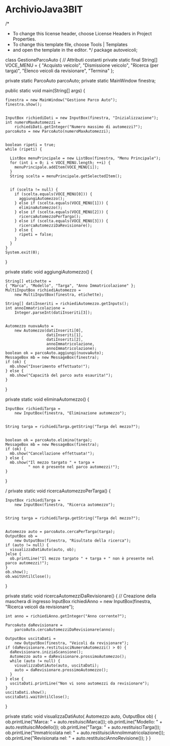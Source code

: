 # ArchivioJava3BIT
/*
 * To change this license header, choose License Headers in Project Properties.
 * To change this template file, choose Tools | Templates
 * and open the template in the editor.
 */
package autoveicoli;


class GestioneParcoAuto {
  // Attributi costanti
  private static final String[] VOCE_MENU =
  { "Acquisto veicolo",
    "Dismissione veicolo",
    "Ricerca (per targa)",
    "Elenco veicoli da revisionare",
    "Termina" };

  
  private static ParcoAuto  parcoAuto;
  private static MainWindow finestra;

  public static void main(String[] args) {

    
    finestra = new MainWindow("Gestione Parco Auto");
    finestra.show();

    
    InputBox richiediDati = new InputBox(finestra, "Inizializzazione");
    int numeroMaxAutomezzi =
        richiediDati.getInteger("Numero massimo di automezzi?");
    parcoAuto = new ParcoAuto(numeroMaxAutomezzi);

    
    boolean ripeti = true;
    while (ripeti) {
      
      ListBox menuPrincipale = new ListBox(finestra, "Menu Principale");
      for (int i = 0; i < VOCE_MENU.length; ++i) {
        menuPrincipale.addItem(VOCE_MENU[i]);
      }
      String scelta = menuPrincipale.getSelectedItem();

      
      if (scelta != null) {
        if (scelta.equals(VOCE_MENU[0])) {
          aggiungiAutomezzo();
        } else if (scelta.equals(VOCE_MENU[1])) {
          eliminaAutomezzo();
        } else if (scelta.equals(VOCE_MENU[2])) {
          ricercaAutomezzoPerTarga();
        } else if (scelta.equals(VOCE_MENU[3])) {
          ricercaAutomezziDaRevisionare();
        } else {
          ripeti = false;
        }
      }
    }
    System.exit(0);
  }

  
  private static void aggiungiAutomezzo()
  {
    
    String[] etichette =
    { "Marca", "Modello", "Targa", "Anno Immatricolazione" };
    MultiInputBox richiediAutomezzo =
        new MultiInputBox(finestra, etichette);

    String[] datiInseriti = richiediAutomezzo.getInputs();
    int annoImmatricolazione =
        Integer.parseInt(datiInseriti[3]);

    
    Automezzo nuovaAuto =
        new Automezzo(datiInseriti[0],
                      datiInseriti[1],
                      datiInseriti[2],
                      annoImmatricolazione,
                      annoImmatricolazione);
    boolean ok = parcoAuto.aggiungi(nuovaAuto);
    MessageBox mb = new MessageBox(finestra);
    if (ok) {
      mb.show("Inserimento effettuato!");
    } else {
      mb.show("Capacità del parco auto esaurita!");
    }
  }

  
  private static void eliminaAutomezzo()
  {
    
    InputBox richiediTarga =
        new InputBox(finestra, "Eliminazione automezzo");

    
    String targa = richiediTarga.getString("Targa del mezzo?");

    
    boolean ok = parcoAuto.elimina(targa);
    MessageBox mb = new MessageBox(finestra);
    if (ok) {
      mb.show("Cancellazione effettuata!");
    } else {
      mb.show("Il mezzo targato " + targa +
              " non è presente nel parco automezzi!");
    }
  }

  /
  private static void ricercaAutomezzoPerTarga()
  {
    
    InputBox richiediTarga =
        new InputBox(finestra, "Ricerca automezzo");

    
    String targa = richiediTarga.getString("Targa del mezzo?");

    
    Automezzo auto = parcoAuto.cercaPerTarga(targa);
    OutputBox ob =
        new OutputBox(finestra, "Risultato della ricerca");
    if (auto != null) {
      visualizzaDatiAuto(auto, ob);
    }else {
      ob.printLine("Il mezzo targato " + targa + " non è presente nel parco automezzi!");
    }
    ob.show();
    ob.waitUntilClose();
  }

  private static void ricercaAutomezziDaRevisionare()
  {
    // Creazione della maschera di ingresso
    InputBox richiediAnno =
        new InputBox(finestra, "Ricerca veicoli da revisionare");

    int anno = richiediAnno.getInteger("Anno corrente?");

    ParcoAuto daRevisionare =
        parcoAuto.cercaAutomezziDaRevisionare(anno);

    OutputBox uscitaDati =
        new OutputBox(finestra, "Veicoli da revisionare");
    if (daRevisionare.restituisciNumeroAutomezzi() > 0) {
      daRevisionare.iniziaScansione();
      Automezzo auto = daRevisionare.prossimoAutomezzo();
      while (auto != null) {
        visualizzaDatiAuto(auto, uscitaDati);
        auto = daRevisionare.prossimoAutomezzo();
      }
    } else {
      uscitaDati.printLine("Non vi sono automezzi da revisionare");
    }
    uscitaDati.show();
    uscitaDati.waitUntilClose();
  }

  
  private static void visualizzaDatiAuto(
      Automezzo auto,
      OutputBox ob)
  {
    ob.printLine("Marca: " + auto.resituisciMarca());
    ob.printLine("Modello: " + auto.restituisciModello());
    ob.printLine("Targa: " + auto.restituisciTarga());
    ob.printLine("Immatricolata nel: " +
                 auto.restituisciAnnoImmatricolazione());
    ob.printLine("Revisionata nel: " +
                 auto.restituisciAnnoRevisione());
  }
}
